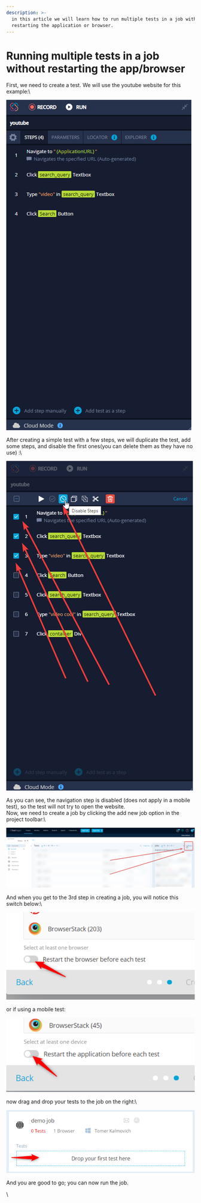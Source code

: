 ```yaml
---
description: >-
  in this article we will learn how to run multiple tests in a job without
  restarting the application or browser.
---
```


# Running multiple tests in a job without restarting the app/browser

First, we need to create a test. We will use the youtube website for this example:\


![](<../../.gitbook/assets/image (452) (1) (1).png>)

After creating a simple test with a few steps, we will duplicate the test, add some steps, and disable the first ones(you can delete them as they have no use) :\


![](<../../.gitbook/assets/image (477) (1) (1) (1).png>)

As you can see, the navigation step is disabled (does not apply in a mobile test), so the test will not try to open the website.\
Now, we need to create a job by clicking the add new job option in the project toolbar:\


![](<../../.gitbook/assets/image (535) (1).png>)

And when you get to the 3rd step in creating a job, you will notice this switch below:\


![](<../../.gitbook/assets/image (474) (1) (1).png>)

or if using a mobile test:

![](<../../.gitbook/assets/image (542) (1) (1).png>)

now drag and drop your tests to the job on the right:\


![](<../../.gitbook/assets/image (530) (1).png>)

And you are good to go; you can now run the job.

\
